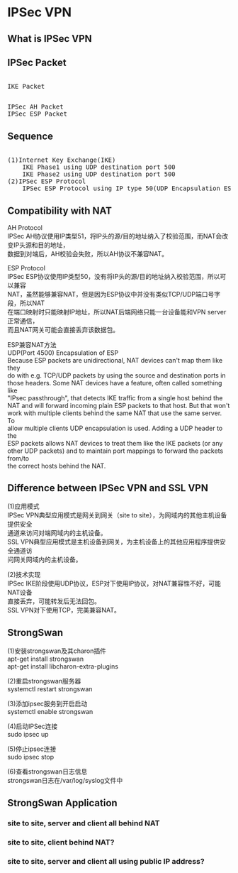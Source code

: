 # IPSec VPN      
      
## What is IPSec VPN     
      
## IPSec Packet      
<pre>  
IKE Packet  
</pre>  
      
<pre>  
IPSec AH Packet  
IPSec ESP Packet  
</pre>  
  
## Sequence      
<pre>  
(1)Internet Key Exchange(IKE)      
	IKE Phase1 using UDP destination port 500    
	IKE Phase2 using UDP destination port 500    
(2)IPSec ESP Protocol       
	IPSec ESP Protocol using IP type 50(UDP Encapsulation ESP)      
</pre>  
      
## Compatibility with NAT    
AH Protocol    
IPSec AH协议使用IP类型51，将IP头的源/目的地址纳入了校验范围，而NAT会改变IP头源和目的地址，    
数据到对端后，AH校验会失败，所以AH协议不兼容NAT。      
    
ESP Protocol    
IPSec ESP协议使用IP类型50，没有将IP头的源/目的地址纳入校验范围，所以可以兼容    
NAT，虽然能够兼容NAT，但是因为ESP协议中并没有类似TCP/UDP端口号字段，所以NAT    
在端口映射时只能映射IP地址，所以NAT后端网络只能一台设备能和VPN server正常通信，    
而且NAT网关可能会直接丢弃该数据包。      
      
ESP兼容NAT方法    
UDP(Port 4500) Encapsulation of ESP      
Because ESP packets are unidirectional, NAT devices can't map them like they      
do with e.g. TCP/UDP packets by using the source and destination ports in      
those headers. Some NAT devices have a feature, often called something like      
"IPsec passthrough", that detects IKE traffic from a single host behind the      
NAT and will forward incoming plain ESP packets to that host. But that won't      
work with multiple clients behind the same NAT that use the same server. To      
allow multiple clients UDP encapsulation is used. Adding a UDP header to the      
ESP packets allows NAT devices to treat them like the IKE packets (or any      
other UDP packets) and to maintain port mappings to forward the packets from/to      
the correct hosts behind the NAT.      
      
## Difference between IPSec VPN and SSL VPN      
(1)应用模式      
IPSec VPN典型应用模式是网关到网关（site to site），为网域内的其他主机设备提供安全      
通道来访问对端网域内的主机设备。      
SSL VPN典型应用模式是主机设备到网关，为主机设备上的其他应用程序提供安全通道访      
问网关网域内的主机设备。      
      
(2)技术实现      
IPSec IKE阶段使用UDP协议，ESP对下使用IP协议，对NAT兼容性不好，可能NAT设备      
直接丢弃，可能转发后无法回包。      
SSL VPN对下使用TCP，完美兼容NAT。      
      
## StrongSwan  
(1)安装strongswan及其charon插件  
apt-get install strongswan  
apt-get install libcharon-extra-plugins  
  
(2)重启strongswan服务器  
systemctl restart strongswan  
  
(3)添加ipsec服务到开启启动  
systemctl enable strongswan  
  
(4)启动IPSec连接  
sudo ipsec up <connection>  
  
(5)停止ipsec连接  
sudo ipsec stop

(6)查看strongswan日志信息  
strongswan日志在/var/log/syslog文件中  
  
## StrongSwan Application      
### site to site, server and client all behind NAT  
    
### site to site, client behind NAT?      
    
### site to site, server and client all using public IP address?    
